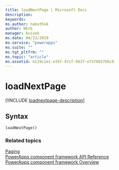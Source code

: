 ```yaml
---
title: loadNextPage | Microsoft Docs
description: 
keywords:
ms.author: nabuthuk
author: Nkrb
manager: kvivek
ms.date: 04/23/2019
ms.service: "powerapps"
ms.suite: ""
ms.tgt_pltfrm: ""
ms.topic: "article"
ms.assetid: e119c1e1-e35f-47cf-9437-e7376657bbc0
---
```


# loadNextPage

[!INCLUDE [loadnextpage-description](includes/loadnextpage-description.md)]

## Syntax

`loadNextPage()`

### Related topics

[Paging](../paging.md)<br/>
[PowerApps component framework API Reference](../../reference/index.md)<br/>
[PowerApps component framework Overview](../../overview.md)